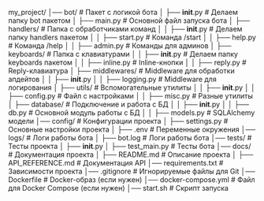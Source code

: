 my_project/
│── bot/                    # Пакет с логикой бота
│   ├── __init__.py         # Делаем папку bot пакетом
│   ├── main.py             # Основной файл запуска бота
│   ├── handlers/           # Папка с обработчиками команд
│   │   ├── __init__.py     # Делаем папку handlers пакетом
│   │   ├── start.py        # Команда /start
│   │   ├── help.py         # Команда /help
│   │   ├── admin.py        # Команды для админов
│   ├── keyboards/          # Папка с клавиатурами
│   │   ├── __init__.py     # Делаем папку keyboards пакетом
│   │   ├── inline.py       # Inline-кнопки
│   │   ├── reply.py        # Reply-клавиатура
│   ├── middlewares/        # Middleware для обработки апдейтов
│   │   ├── __init__.py
│   │   ├── logging.py      # Middleware для логирования
│   ├── utils/              # Вспомогательные утилиты
│   │   ├── __init__.py
│   │   ├── config.py       # Файл с настройками
│   │   ├── misc.py         # Разные утилиты
│   ├── database/           # Подключение и работа с БД
│   │   ├── __init__.py
│   │   ├── db.py           # Основной модуль работы с БД
│   │   ├── models.py       # SQLAlchemy модели
│── config/                 # Конфигурации проекта
│   ├── settings.py         # Основные настройки проекта
│   ├── .env                # Переменные окружения
│── logs/                   # Логи работы бота
│   ├── bot.log             # Логи работы бота
│── tests/                  # Тесты проекта
│   ├── __init__.py
│   ├── test_main.py        # Тесты бота
│── docs/                   # Документация проекта
│   ├── README.md           # Описание проекта
│   ├── API_REFERENCE.md    # Документация API
│── requirements.txt        # Зависимости проекта
│── .gitignore              # Игнорируемые файлы для Git
│── Dockerfile              # Docker-образ (если нужен)
│── docker-compose.yml      # Файл для Docker Compose (если нужен)
│── start.sh                # Скрипт запуска
